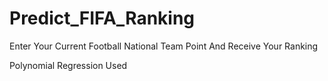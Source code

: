 # Predict_FIFA_Ranking
Enter Your Current Football National Team Point And Receive Your Ranking


Polynomial Regression Used



